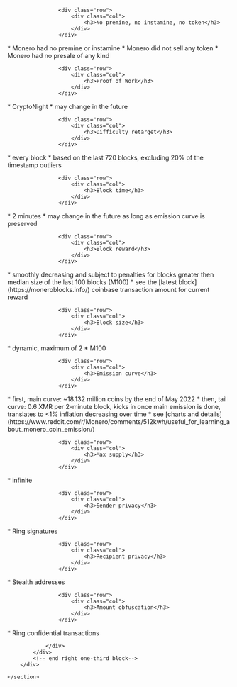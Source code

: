 <div class="about-monero">
    <section class="container">
        <div class="row">
            <!-- left two-thirds block-->
            <div class="full col-xs-12">
                <div class="info-block text-adapt">

                    <div class="row">
                        <div class="col">
                            <h3>No premine, no instamine, no token</h3>
                        </div>
                    </div>

<div markdown="1">
* Monero had no premine or instamine
* Monero did not sell any token
* Monero had no presale of any kind
</div>

                    <div class="row">
                        <div class="col">
                            <h3>Proof of Work</h3>
                        </div>
                    </div>

<div markdown="1">
* CryptoNight
* may change in the future
</div>

                    <div class="row">
                        <div class="col">
                            <h3>Difficulty retarget</h3>
                        </div>
                    </div>

<div markdown="1">
* every block
* based on the last 720 blocks, excluding 20% of the timestamp outliers
</div>

                    <div class="row">
                        <div class="col">
                            <h3>Block time</h3>
                        </div>
                    </div>

<div markdown="1">
* 2 minutes
* may change in the future as long as emission curve is preserved
</div>

                    <div class="row">
                        <div class="col">
                            <h3>Block reward</h3>
                        </div>
                    </div>

<div markdown="1">
* smoothly decreasing and subject to penalties for blocks greater then median size of the last 100 blocks (M100)
* see the [latest block](https://moneroblocks.info/) coinbase transaction amount for current reward
</div>

                    <div class="row">
                        <div class="col">
                            <h3>Block size</h3>
                        </div>
                    </div>

<div markdown="1">
* dynamic, maximum of 2 * M100
</div>

                    <div class="row">
                        <div class="col">
                            <h3>Emission curve</h3>
                        </div>
                    </div>

<div markdown="1">
* first, main curve: ~18.132 million coins by the end of May 2022
* then, tail curve: 0.6 XMR per 2-minute block, kicks in once main emission is done, translates to <1% inflation decreasing over time
* see [charts and details](https://www.reddit.com/r/Monero/comments/512kwh/useful_for_learning_about_monero_coin_emission/)
</div>

                    <div class="row">
                        <div class="col">
                            <h3>Max supply</h3>
                        </div>
                    </div>

<div markdown="1">
* infinite
</div>

                    <div class="row">
                        <div class="col">
                            <h3>Sender privacy</h3>
                        </div>
                    </div>

<div markdown="1">
* Ring signatures
</div>

                    <div class="row">
                        <div class="col">
                            <h3>Recipient privacy</h3>
                        </div>
                    </div>

<div markdown="1">
* Stealth addresses
</div>

                    <div class="row">
                        <div class="col">
                            <h3>Amount obfuscation</h3>
                        </div>
                    </div>

<div markdown="1">
* Ring confidential transactions
</div>

                </div>
            </div>
            <!-- end right one-third block-->
        </div>
        
    </section>
</div>
